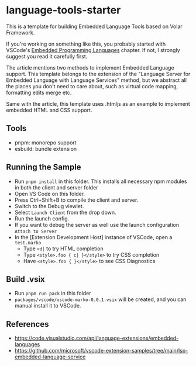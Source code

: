 # language-tools-starter

This is a template for building Embedded Language Tools based on Volar Framework.

If you're working on something like this, you probably started with VSCode's [Embedded Programming Languages](https://code.visualstudio.com/api/language-extensions/embedded-languages) chapter. If not, I strongly suggest you read it carefully first.

The article mentions two methods to implement Embedded Language support. This template belongs to the extension of the "Language Server for Embedded Language with Language Services" method, but we abstract all the places you don't need to care about, such as virtual code mapping, formatting edits merge etc.

Same with the article, this template uses .htmljs as an example to implement embedded HTML and CSS support.

## Tools

- pnpm: monorepo support
- esbuild: bundle extension

## Running the Sample

- Run `pnpm install` in this folder. This installs all necessary npm modules in both the client and server folder
- Open VS Code on this folder.
- Press Ctrl+Shift+B to compile the client and server.
- Switch to the Debug viewlet.
- Select `Launch Client` from the drop down.
- Run the launch config.
- If you want to debug the server as well use the launch configuration `Attach to Server`
- In the [Extension Development Host] instance of VSCode, open a `test.marko`
  - Type `<d|` to try HTML completion
  - Type `<style>.foo { c| }</style>` to try CSS completion
  - Have `<style>.foo { }</style>` to see CSS Diagnostics

## Build .vsix

- Run `pnpm run pack` in this folder
- `packages/vscode/vscode-marko-0.0.1.vsix` will be created, and you can manual install it to VSCode.

## References

- https://code.visualstudio.com/api/language-extensions/embedded-languages
- https://github.com/microsoft/vscode-extension-samples/tree/main/lsp-embedded-language-service
